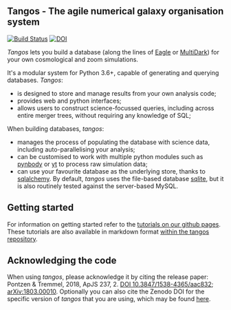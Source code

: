 Tangos - The agile numerical galaxy organisation system
-------------------------------------------------------

[![Build Status](https://github.com/pynbody/tangos/actions/workflows/build-test.yaml/badge.svg?branch=master)](https://github.com/pynbody/tangos/actions) [![DOI](https://zenodo.org/badge/105990932.svg)](https://zenodo.org/badge/latestdoi/105990932)

_Tangos_ lets you build a database (along the lines of [Eagle](http://icc.dur.ac.uk/Eagle/database.php) 
or [MultiDark](https://www.cosmosim.org/cms/documentation/projects/multidark-bolshoi-project/))
 for your own cosmological and zoom simulations. 
 
It's a modular system for Python 3.6+, capable of generating and querying databases. _Tangos_:

 - is designed to store and manage results from your own analysis code;
 - provides web and python interfaces;
 - allows users to construct science-focussed queries, including across entire merger trees, 
   without requiring any knowledge of SQL;
   
When building databases, _tangos_:   

 - manages the process of populating the database with science data, including auto-parallelising
   your analysis;
 - can be customised to work with multiple python modules such as 
   [pynbody](http://pynbody.github.io/pynbody/) or [yt](http://yt-project.org) to 
   process raw simulation data;
 - can use your favourite database as the underlying store, thanks to [sqlalchemy](https://www.sqlalchemy.org).
   By default, _tangos_ uses the file-based database [sqlite](https://sqlite.org), but it is also routinely 
   tested against the server-based MySQL.

 
 Getting started
 ---------------
 
 For information on getting started refer to the [tutorials on our github pages](https://pynbody.github.io/tangos/).
 These tutorials are also available in markdown format [within the tangos repository](docs/index.md).
 
 
Acknowledging the code
----------------------
When using _tangos_, please acknowledge it by citing the release paper:
Pontzen & Tremmel, 2018, ApJS 237, 2. [DOI 10.3847/1538-4365/aac832](https://doi.org/10.3847/1538-4365/aac832);  [arXiv:1803.00010](https://arxiv.org/pdf/1803.00010.pdf). Optionally you can also cite the Zenodo DOI for the specific version of _tangos_ that you are using, which may be found [here](https://doi.org/10.5281/zenodo.1243070).


